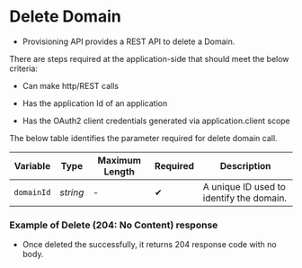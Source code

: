 # Delete Domain 

- Provisioning API provides a REST API to delete a Domain.

There are steps required at the application-side that should meet the below criteria:  

- Can make http/REST calls  

- Has the application Id of an application

- Has the OAuth2 client credentials generated via application.client scope

<!--
type: tab
titles: Request, Response
-->

The below table identifies the parameter required for delete domain call.

| Variable | Type | Maximum Length | Required | Description |
| -------- | -- |------------| ------- | ---- |
| `domainId` | *string* | - | &#10004; | A unique ID used to identify the domain. |


<!--
type: tab
-->

### Example of Delete  (204: No Content) response

- Once deleted the  successfully, it returns 204 response code with no body.


<!-- type: tab-end -->